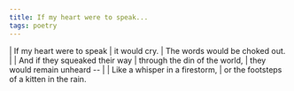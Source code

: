```yaml
---
title: If my heart were to speak...
tags: poetry
---
```


| If my heart were to speak
| it would cry.
| The words would be choked out.
|
| And if they squeaked their way
| through the din of the world,
| they would remain unheard --
|
| Like a whisper in a firestorm,
| or the footsteps of a kitten in the rain.
